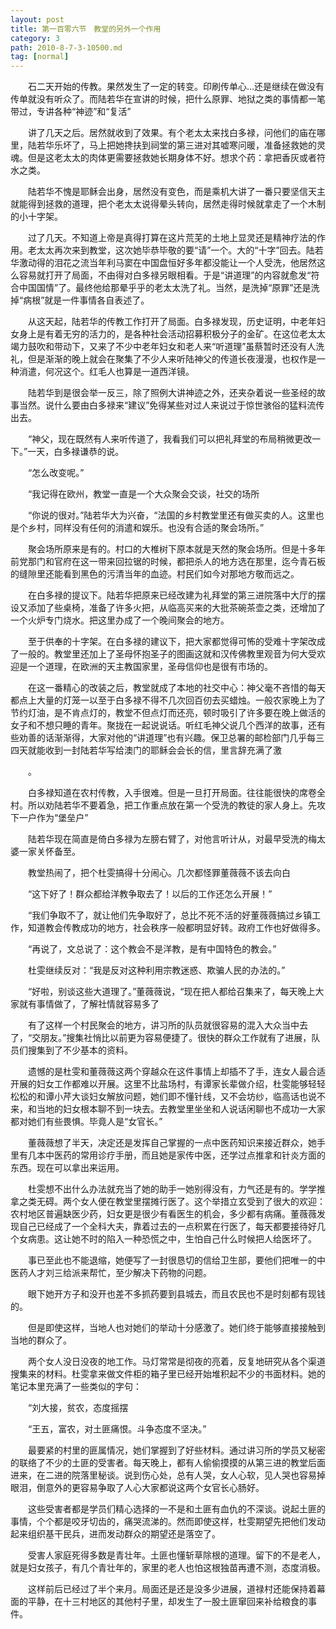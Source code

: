 ```yaml
---
layout: post
title: 第一百零六节　教堂的另外一个作用
category: 3
path: 2010-8-7-3-10500.md
tag: [normal]
---
```


　　石二天开始的传教。果然发生了一定的转变。印刷传单心…还是继续在做没有传单就没有听众了。而陆若华在宣讲的时候，把什么原罪、地狱之类的事情都一笔带过，专讲各种“神迹”和“复活”

　　讲了几天之后。居然就收到了效果。有个老太太来找白多禄，问他们的庙在哪里，陆若华乐坏了，马上把她搀扶到祠堂的第三进对其嘘寒问暖，准备拯救她的灵魂。但是这老太太的肉体更需要拯救她长期身体不好。想求个药：拿把香灰或者符水之类。

　　陆若华不愧是耶稣会出身，居然没有变色，而是乘机大讲了一番只要坚信天主就能得到拯救的道理，把个老太太说得晕头转向，居然走得时候就拿走了一个木制的小十字架。

　　过了几天。不知道上帝是真得打算在这片荒芜的土地上显灵还是精神疗法的作用。老太太再次来到教堂，这次她毕恭毕敬的要“请”一个。大的“十字”回去。陆若华激动得的泪花之流当年利马窦在中国盘恒好多年都没能让一个人受洗，他居然这么容易就打开了局面，不由得对白多禄另眼相看。于是“讲道理”的内容就愈发“符合中国国情”了。最终他给那晕乎乎的老太太洗了礼。当然，是洗掉“原罪”还是洗掉“病根”就是一件事情各自表述了。

　　从这天起，陆若华的传教工作打开了局面。白多禄发现，历史证明，中老年妇女身上是有着无穷的活力的，是各种社会活动招募积极分子的金矿。在这位老太太竭力鼓吹和带动下，又来了不少中老年妇女和老人来“听道理”虽蔡暂时还没有人洗礼，但是渐渐的晚上就会在聚集了不少人来听陆神父的传道长夜漫漫，也权作是一种消遣，何况这个。红毛人也算是一道西洋镜。

　　陆若华到是很会举一反三，除了照例大讲神迹之外，还夹杂着说一些圣经的故事当然。说什么要由白多禄来“建议”免得某些对过人来说过于惊世骇俗的猛料流传出去。

　　“神父，现在既然有人来听传道了，我看我们可以把礼拜堂的布局稍微更改一下。”一天，白多禄谦恭的说。

　　“怎么改变呢。”

　　“我记得在欧州，教堂一直是一个大众聚会交谈，社交的场所

　　“你说的很对。”陆若华大为兴奋，“法国的乡村教堂里还有做买卖的人。这里也是个乡村，同样没有任何的消遣和娱乐。也没有合适的聚会场所。”

　　聚会场所原来是有的。村口的大椎树下原本就是天然的聚会场所。但是十多年前党那门和官府在这一带来回拉锯的时候，都把杀人的地方选在那里，迄今青石板的缝隙里还能看到黑色的污清当年的血迹。村民们如今对那地方敬而远之。

　　在白多禄的提议下。陆若华把原来已经改建为礼拜堂的第三进院落中大厅的摆设又添加了些桌椅，准备了许多火把，从临高买来的大批茶碗茶壶之类，还增加了一个火炉专门烧水。把这里办成了一个晚间聚会的地方。

　　至于供奉的十字架。在白多禄的建议下，把大家都觉得可怖的受难十字架改成了一般的。教堂里还加上了圣母怀抱圣子的图画这就和汉传佛教里观音为何大受欢迎是一个道理，在欧洲的天主教国家里，圣母信仰也是很有市场的。

　　在这一番精心的改装之后，教堂就成了本地的社交中心：神父毫不吝惜的每天都点上大量的灯笼一以至于白多禄不得不几次回百仞去买蜡烛。一般农家晚上为了节约灯油，是不肯点灯的，教堂不但点灯而还亮，顿时吸引了许多要在晚上做活的女子和不想只睡的青年。聚拢在一起说说话。听红毛神父说几个西洋的故事，还有些劝善的话渐渐得，大家对他的“讲道理”也有兴趣。保卫总署的邮检部门几乎每三四天就能收到一封陆若华写给澳门的耶稣会会长的信，里言辞充满了激

　　。

　　白多禄知道在农村传教，入手很难。但是一旦打开局面。往往能很快的席卷全村。所以劝陆若华不要着急，把工作重点放在第一个受洗的教徒的家人身上。先攻下一户作为“堡垒户”

　　陆若华现在简直是倚白多禄为左膀右臂了，对他言听计从，对最早受洗的梅太婆一家关怀备至。

　　教堂热闹了，把个杜雯搞得十分闹心。几次都怪罪董薇薇不该去向白

　　“这下好了！群众都给洋教争取去了！以后的工作还怎么开展！”

　　“我们争取不了，就让他们先争取好了，总比不死不活的好董薇薇搞过乡镇工作，知道教会传教成功的地方，社会秩序一般都明显好转。政府工作也好做得多。

　　“再说了，文总说了：这个教会不是洋教，是有中国特色的教会。”

　　杜雯继续反对：“我是反对这种利用宗教迷惑、欺骗人民的办法的。”

　　“好啦，别谈这些大道理了。”董薇薇说，“现在把人都给召集来了，每天晚上大家就有事情做了，了解社情就容易多了

　　有了这样一个村民聚会的地方，讲习所的队员就很容易的混入大众当中去了，“交朋友。”搜集社悄比以前更为容易便捷了。很快的群众工作就有了进展，队员们搜集到了不少基本的资料。

　　遗憾的是杜雯和董薇薇这两个穿越众在这件事情上却插不了手，连女人最合适开展的妇女工作都难以开展。这里不比盐场村，有谭家长辈做介绍，杜雯能够轻轻松松的和谭小芹大谈妇女解放问题，她们即不懂针线，又不会坊纱，临高话也说不来，和当地的妇女根本聊不到一块去。去教堂里坐坐和人说话闲聊也不成功一大家都对她们有些畏惧。毕竟人是“女官长。”

　　董薇薇想了半天，决定还是发挥自己掌握的一点中医药知识来接近群众，她手里有几本中医药的常用诊疗手册，而且她是家传中医，还学过点推拿和针炎方面的东西。现在可以拿出来运用。

　　杜雯想不出什么办法就充当了她的助手一她别得没有，力气还是有的。学学推拿之类无碍。两个女人便在教堂里摆摊行医了。这个举措立玄受到了很大的欢迎：农村地区普遍缺医少药，妇女更是很少有看医生的机会，多少都有病痛。董薇薇发现自己已经成了一个全科大夫，靠着过去的一点积累在行医了，每天都要接待好几个女病患。这让她不时的陷入一种恐慌之中，生怕自己什么时候把人给医坏了。

　　事已至此也不能退缩，她便写了一封很恳切的信给卫生部，要他们把唯一的中医药人才刘三给派来帮忙，至少解决下药物的问题。

　　眼下她开方子和没开也差不多抓药要到县城去，而且农民也不是时刻都有现钱的。

　　但是即使这样，当地人也对她们的举动十分感激了。她们终于能够直接接触到当地的群众了。

　　两个女人没日没夜的地工作。马灯常常是彻夜的亮着，反复地研究从各个渠道搜集来的材料。杜雯拿来做文件柜的箱子里已经开始堆积起不少的书面材料。她的笔记本里充满了一些类似的字句：

　　“刘大接，贫农，态度摇摆

　　“王五，富农，对土匪痛恨。斗争态度不坚决。”

　　最要紧的村里的匪属情况，她们掌握到了好些材料。通过讲习所的学员又秘密的联络了不少的土匪的受害者。每天晚上，都有人偷偷摸摸的从第三进的教堂后面进来，在二进的院落里秘谈。说到伤心处，总有人哭，女人心软，见人哭也容易掉眼泪，倒意外的更容易争取了人心大家都说这两个女官长心肠好。

　　这些受害者都是学员们精心选择的一不是和土匪有血仇的不深谈。说起土匪的事情，个个都是咬牙切齿的，痛哭流涕的。然而即使这样，杜雯期望先把他们发动起来组织基干民兵，进而发动群众的期望还是落空了。

　　受害人家庭死得多数是青壮年。土匪也懂斩草除根的道理。留下的不是老人，就是妇女孩子，有几个青壮年的，家里的老人也怕这根独苗再遭不测，态度消极。

　　这样前后已经过了半个来月。局面还是还是没多少进展，道禄村还能保持着幕面的平静，在十三村地区的其他村子里，却发生了一股土匪窜回来补给粮食的事件。